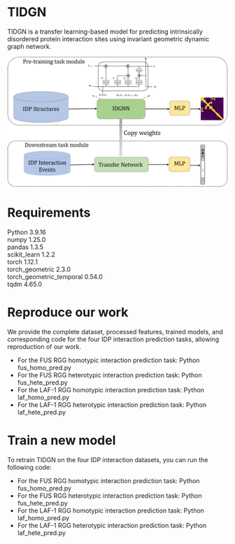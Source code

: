 # TIDGN
TIDGN is a transfer learning-based model for predicting intrinsically disordered protein interaction sites using invariant geometric dynamic graph network.

![TIDGN 示例图片](https://github.com/JingX-ops/TIDGN/blob/main/Image/TIDGN.png?raw=true)
# **Requirements**
Python 3.9.16  
numpy 1.25.0  
pandas 1.3.5  
scikit_learn 1.2.2  
torch 1.12.1  
torch_geometric 2.3.0  
torch_geometric_temporal 0.54.0  
tqdm 4.65.0  
# **Reproduce our work**
We provide the complete dataset, processed features, trained models, and corresponding code for the four IDP interaction prediction tasks, allowing reproduction of our work.
- For the FUS RGG homotypic interaction prediction task:
Python fus_homo_pred.py
- For the FUS RGG heterotypic interaction prediction task:
Python fus_hete_pred.py
- For the LAF-1 RGG homotypic interaction prediction task:
Python laf_homo_pred.py
- For the LAF-1 RGG heterotypic interaction prediction task:
Python laf_hete_pred.py

# **Train a new model**
To retrain TIDGN on the four IDP interaction datasets, you can run the following code:
- For the FUS RGG homotypic interaction prediction task:
Python fus_homo_pred.py
- For the FUS RGG heterotypic interaction prediction task:
Python fus_hete_pred.py
- For the LAF-1 RGG homotypic interaction prediction task:
Python laf_homo_pred.py
- For the LAF-1 RGG heterotypic interaction prediction task:
Python laf_hete_pred.py
